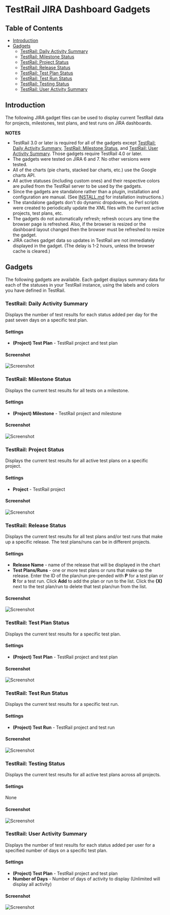 # TestRail JIRA Dashboard Gadgets

## Table of Contents

- [Introduction](#introduction)
- [Gadgets](#gadgets)
  - [TestRail: Daily Activity Summary](#testrail-daily-activity-summary)
  - [TestRail: Milestone Status](#testrail-milestone-status)
  - [TestRail: Project Status](#testrail-project-status)
  - [TestRail: Release Status](#testrail-release-status)
  - [TestRail: Test Plan Status](#testrail-test-plan-status)
  - [TestRail: Test Run Status](#testrail-test-run-status)
  - [TestRail: Testing Status](#testrail-testing-status)
  - [TestRail: User Activity Summary](#testrail-user-activity-summary)

## Introduction

The following JIRA gadget files can be used to display current TestRail data for projects, milestones, test plans, and test runs on JIRA dashboards.

**NOTES**
- TestRail 3.0 or later is required for all of the gadgets except [TestRail: Daily Activity Summary](#testrail-daily-activity-summary), [TestRail: Milestone Status](#testrail-milestone-status), and [TestRail: User Activity Summary](#testrail-user-activity-summary). Those gadgets require TestRail 4.0 or later.
- The gadgets were tested on JIRA 6 and 7. No other versions were tested.
- All of the charts (pie charts, stacked bar charts, etc.) use the Google charts API.
- All active statuses (including custom ones) and their respective colors are pulled from the TestRail server to be used by the gadgets.
- Since the gadgets are standalone rather than a plugin, installation and configuration are manual. (See [INSTALL.md](INSTALL.md) for installation instructions.)
- The standalone gadgets don't do dynamic dropdowns, so Perl scripts were created to periodically update the XML files with the current active projects, test plans, etc.
- The gadgets do not automatically refresh; refresh occurs any time the browser page is refreshed. Also, if the browser is resized or the dashboard layout changed then the browser must be refreshed to resize the gadget.
- JIRA caches gadget data so updates in TestRail are not immediately displayed in the gadget. (The delay is 1-2 hours, unless the browser cache is cleared.)

## Gadgets

The following gadgets are available. Each gadget displays summary data for each of the statuses in your TestRail instance, using the labels and colors you have defined in TestRail.

### TestRail: Daily Activity Summary

Displays the number of test results for each status added per day for the past seven days on a specific test plan.

#### Settings
- **(Project) Test Plan** - TestRail project and test plan

#### Screenshot
![Screenshot](screenshots/testrail-daily-activity-summary.png)

### TestRail: Milestone Status

Displays the current test results for all tests on a milestone.

#### Settings
- **(Project) Milestone** - TestRail project and milestone

#### Screenshot
![Screenshot](screenshots/testrail-milestone-status.png)

### TestRail: Project Status

Displays the current test results for all active test plans on a specific project.

#### Settings
- **Project** - TestRail project

#### Screenshot
![Screenshot](screenshots/testrail-project-status.png)

### TestRail: Release Status

Displays the current test results for all test plans and/or test runs that make up a specific release. The test plans/runs can be in different projects.

#### Settings
- **Release Name** - name of the release that will be displayed in the chart
- **Test Plans/Runs** - one or more test plans or runs that make up the release. Enter the ID of the plan/run pre-pended with **P** for a test plan or **R** for a test run. Click **Add** to add the plan or run to the list. Click the **(X)** next to the test plan/run to delete that test plan/run from the list.

#### Screenshot
![Screenshot](screenshots/testrail-release-status.png)

### TestRail: Test Plan Status

Displays the current test results for a specific test plan.

#### Settings
- **(Project) Test Plan** - TestRail project and test plan

#### Screenshot
![Screenshot](screenshots/testrail-test-plan-status.png)

### TestRail: Test Run Status

Displays the current test results for a specific test run.

#### Settings
- **(Project) Test Run** - TestRail project and test run

#### Screenshot
![Screenshot](screenshots/testrail-test-run-status.png)

### TestRail: Testing Status

Displays the current test results for all active test plans across all projects.

#### Settings

None

#### Screenshot
![Screenshot](screenshots/testrail-testing-status.png)

### TestRail: User Activity Summary

Displays the number of test results for each status added per user for a specified number of days on a specific test plan.

#### Settings
- **(Project) Test Plan** - TestRail project and test plan
- **Number of Days** - Number of days of activity to display (Unlimited will display all activity)

#### Screenshot
![Screenshot](screenshots/testrail-user-activity-summary.png)
